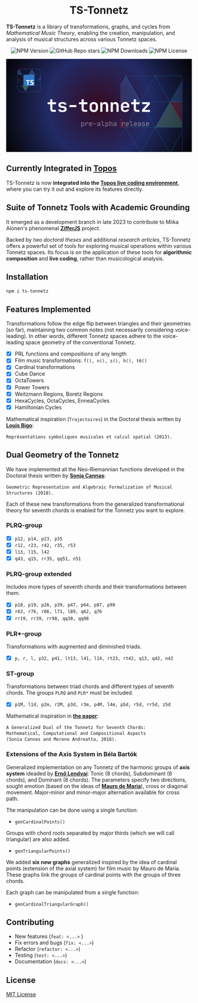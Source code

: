 <h1 align="center"> TS-Tonnetz </h1>

**TS-Tonnetz** is a library of transformations, graphs, and cycles from *Mathematical Music Theory*, enabling the creation, manipulation, and analysis of musical structures across various Tonnetz spaces.

<p align="center">
  <img src="https://img.shields.io/npm/v/ts-tonnetz" alt="NPM Version">
  <img src="https://img.shields.io/github/stars/edelveart/TypeScriptTonnetz" alt="GitHub Repo stars">
  <img alt="NPM Downloads" src="https://img.shields.io/npm/d18m/ts-tonnetz">
  <img src="https://img.shields.io/npm/l/ts-tonnetz" alt="NPM License">
</p>

![ts-tonnetz-social-image](ts-tonnetz.png)

## Currently Integrated in [**Topos**](https://topos.live/#ziffers_tonnetz)

TS-Tonnetz is now **integrated into the [**Topos live coding environment**](https://topos.live/#ziffers_tonnetz)**, where you can try it out and explore its features directly.

##  Suite of Tonnetz Tools with Academic Grounding

It emerged as a development branch in late 2023 to contribute to Miika Alonen's phenomenal [**ZifferJS**](https://github.com/amiika/zifferjs) project.

Backed by *two doctoral theses* and additional *research articles*, TS-Tonnetz offers a powerful set of tools for exploring musical operations within various Tonnetz spaces. Its focus is on the application of these tools for **algorithmic composition** and **live coding**, rather than musicological analysis.

## Installation

```node
npm i ts-tonnetz
```

## Features Implemented

Transformations follow the edge flip between triangles and their geometries (so far), maintaining two common notes (not necessarily considering voice-leading). In other words, different Tonnetz spaces adhere to the voice-leading space geometry of the conventional Tonnetz.

- [x] PRL functions and compositions of any length
- [x] Film music transformations: `f(), n(), s(), h(), t6()`
- [x] Cardinal transformations
- [x] Cube Dance
- [x] OctaTowers
- [x] Power Towers
- [x] Weitzmann Regions, Boretz Regions
- [x] HexaCycles, OctaCycles, EnneaCycles
- [x] Hamiltonian Cycles

Mathematical inspiration (`Trajectoires`) in the Doctoral thesis written by [**Louis Bigo**](https://theses.hal.science/tel-01326827):

```text
Représentations symboliques musicales et calcul spatial (2013).
```

## Dual Geometry of the Tonnetz

We have implemented all the Neo-Riemannian functions developed in the Doctoral thesis written by [**Sonia Cannas**](https://publication-theses.unistra.fr/public/theses_doctorat/2018/CANNAS_Sonia_2018_ED269.pdf):

```text
Geometric Representation and Algebraic Formalization of Musical Structures (2018).
```

Each of these new transformations from the generalized transformational theory for seventh chords is enabled for the Tonnetz you want to explore.

### PLRQ-group

- [x] `p12, p14, p23, p35`
- [x] `r12, r23, r42, r35, r53`
- [x] `l13, l15, l42`
- [x] `q43, q15, rr35, qq51, n51`

### PLRQ-group extended

Includes more types of seventh chords and their transformations between them.

- [x] `p18, p19, p26, p39, p47, p64, p87, p98`
- [x] `r63, r76, r86, l71, l89, q62, q76`
- [x] `rr19, rr39, rr98, qq38, qq98`

### PLR*-group

Transformations with augmented and diminished triads.

- [x] `p, r, l, p32, p41, lt13, l41, l14, rt23, rt42, q13, q42, n42`

### ST-group

Transformations between triad chords and different types of seventh chords. The groups `PLRQ` and `PLR*` must be included.

- [x]  `p1M, l1d, p2m, r2M, p3d, r3m, p4M, l4m, p5d, r5d, rr5d, z5d`

Mathematical inspiration in [**the paper**](https://hal.science/hal-02021946/):

```text
A Generalized Dual of the Tonnetz for Seventh Chords:
Mathematical, Computational and Compositional Aspects
(Sonia Cannas and Moreno Andreatta, 2018).
```
### Extensions of the Axis System in Béla Bartók

Generalized implementation on any Tonnetz of the harmonic groups of **axis system** ideaded by [**Ernő Lendvai**](https://web.archive.org/web/20150614031849/http://www.harmonicwheel.com/bartok_axes.pdf): Tonic (8 chords), Subdominant (8 chords), and Dominant (8 chords). The parameters specify two directions, sought emotion (based on the ideas of [**Mauro de Maria**](https://www.youtube.com/watch?v=EhmbTaEKUZo)), cross or diagonal movement. Major-minor and minor-major alternation available for cross path.

The manipulation can be done using a single function:
* `genCardinalPoints()`

Groups with chord roots separated by major thirds (which we will call triangular) are also added.
* `genTriangularPoints()`

We added **six new graphs** generalized inspired by the idea of cardinal points (extension of the axial system) for film music by Mauro de Maria. These graphs link the groups of cardinal points with the groups of three chords.

Each graph can be manipulated from a single function:
* `genCardinalTriangularGraph()`

## Contributing

- New features (`feat: <...>` )
- Fix errors and bugs (`fix: <...>`)
- Refactor (`refactor: <...>`)
- Testing (`test: <...>`)
- Documentation (`docs: <...>`)

## License

[MIT License](https://github.com/edelveart/TypeScriptTonnetz/blob/main/LICENSE)
